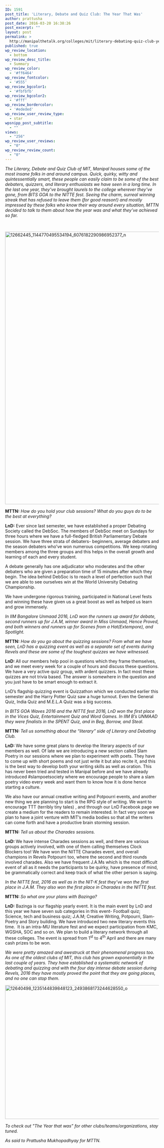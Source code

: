 ```yaml
---
ID: 1591
post_title: 'Literary, Debate and Quiz Club: The Year That Was'
author: prattusha
post_date: 2016-03-20 16:38:26
post_excerpt: ""
layout: post
permalink: >
  http://manipalthetalk.org/colleges/mit/literary-debating-quiz-club-year/
published: true
wp_review_location:
  - bottom
wp_review_desc_title:
  - Summary
wp_review_color:
  - '#ff6464'
wp_review_fontcolor:
  - '#555'
wp_review_bgcolor1:
  - '#fbfbfb'
wp_review_bgcolor2:
  - '#fff'
wp_review_bordercolor:
  - '#ededed'
wp_review_user_review_type:
  - star
wpsnipp_post_subtitle:
  - ""
views:
  - "256"
wp_review_user_reviews:
  - "0"
wp_review_review_count:
  - "0"
---
```

<em>The Literary, Debate and Quiz Club of MIT, Manipal houses some of the most insane folks in and around campus. Quick, quirky, witty and quintessentially smart, these people can easily claim to be some of the best debaters, quizzers, and literary enthusiasts we have seen in a long time. In the last one year, they’ve brought laurels to the college wherever they’ve gone, from BITS GOA to the NITTE fest. Seeing the charm, surreal winning streak that has refused to leave them (for good reason!) and mostly impressed by these folks who know their way around every situation, MTTN decided to talk to them about how the year was and what they’ve achieved so far.</em>

&nbsp;

<a href="http://manipalthetalk.net/wp-content/uploads/2016/03/12662445_1144770495534194_6076182290986952377_n.jpg" rel="attachment wp-att-1594"><img class="aligncenter size-full wp-image-1594" src="http://manipalthetalk.net/wp-content/uploads/2016/03/12662445_1144770495534194_6076182290986952377_n.jpg" alt="12662445_1144770495534194_6076182290986952377_n" width="960" height="894" /></a>

<strong>MTTN:</strong> <em>How do you hold your club sessions? What do you guys do to be the best at everything?</em>

<strong>LnD:</strong> Ever since last semester, we have established a proper Debating Society called the DebSoc. The members of DebSoc meet on Sundays for three hours where we have a full-fledged British Parliamentary Debate session. We have three strata of debaters- beginners, average debaters and the season debaters who’ve won numerous competitions. We keep rotating members among the three groups and this helps in the overall growth and learning of each and every student.

A debate generally has one adjudicator who moderates and the other debaters who are given a preparation time of 15 minutes after which they begin. The idea behind DebSoc is to reach a level of perfection such that we are able to see ourselves win at the World University Debating Championship.

We have undergone rigorous training, participated in National Level fests and winning these have given us a great boost as well as helped us learn and grow immensely.

<em>In IIM Bangalore Unmaad 2016, LnD won the runners up award for debate, second runners up for J.A.M, winner award in Miss Unmaad, Hence Proved, and both winners and runners up for Scenes from a Hat(Extempore), and Spotlight.</em>

<strong>MTTN:</strong><em> How do you go about the quizzing sessions? From what we have seen, LnD has a quizzing event as well as a separate set of events during Revels and these are some of the toughest quizzes we have witnessed.</em>

<strong>LnD: </strong>All our members help pool in questions which they frame themselves, and we meet every week for a couple of hours and discuss these questions. We have a very active quiz group, with ardent quizzers. In fact most these quizzes are not trivia based. The answer is somewhere in the question and you just have to be smart enough to extract it.

LnD’s flagship quizzing event is Quizzathon which we conducted earlier this semester and the Harry Potter Quiz saw a huge turnout. Even the General Quiz, India Quiz and M.E.L.A Quiz was a big success.

<em>In BITS GOA Waves 2016 and the NITTE fest 2016, LnD won the first place in the Vices Quiz, Entertainment Quiz and Word Games. In IIM B’s UNMAAD they were finalists in the SPENT Quiz, and in Beg, Borrow, and Steal. </em>

<strong>MTTN: </strong><em>Tell us something about the “literary” side of Literary and Debating Club.</em>

<strong>LnD: </strong>We have some great plans to develop the literary aspects of our members as well. Of late we are introducing a new section called Slam Poetry in our sessions where we plan to experiment with poets. They have to come up with short poems and not just write it but also recite it, and this is the best way to develop both your writing skills as well as oration. This has never been tried and tested in Manipal before and we have already introduced #slampoetsociety where we encourage people to share a slam poetry video every week and want them to know how it is done hence starting a culture.

We also have our annual creative writing and Potpourri events, and another new thing we are planning to start is the RPG style of writing. We want to encourage TTT (terribly tiny tales) , and through our LnD Facebook page we create a medium for the readers to remain interested. In fact very soon we plan to have a joint venture with MIT’s media bodies so that all the writers can come forth and have a productive brain storming session.

<strong>MTTN: </strong><em>Tell us about the Charades sessions.</em>

<strong>LnD: </strong>We have intense Charades sessions as well, and there are various groups actively involved, with one of them calling themselves Clock Blockers too! We have won the NITTE Charades event, and overall champions in Revels Potpourri too, where the second and third rounds involved charades. Also we have frequent J.A.Ms which is the most difficult event of all as it needs the participants to be quirky, have presence of mind, be grammatically correct and keep track of what the other person is saying.

<em>In the NITTE fest, 2016 as well as in the NIT-K fest they’ve won the first place in J.A.M. They also won the first place in Charades in the NITTE fest.</em>

<strong>MTTN: </strong><em>So what are your plans with Bazinga?</em>

<strong>LnD:</strong> Bazinga is our flagship yearly event. It is the main event by LnD and this year we have seven sub categories in this event- Football quiz; Science, tech and business quiz; J.A.M; Creative Writing, Potpourri, Slam-Poetry and Story building. We have introduced two new literary events this time.  It is an intra-MU literature fest and we expect participation from KMC, WGSHA, SOC and so on. We plan to build a literary network through all these colleges. The event is spread from 1<sup>st</sup> to 4<sup>th</sup> April and there are many cash prizes to be won.

<em>We were pretty amazed and awestruck at their phenomenal progress too. As one of the oldest clubs of MIT, this club has grown exponentially in the last couple of years. They have established a systematic network of debating and quizzing and with the four day intense debate session during Revels, 2016 they have mostly proved the point that they are going places, and no one can stop them.</em>

<a href="http://manipalthetalk.net/wp-content/uploads/2016/03/12640498_1235144839848123_2493868173244628550_o.jpg" rel="attachment wp-att-1593"><img class="alignnone size-large wp-image-1593" src="http://manipalthetalk.net/wp-content/uploads/2016/03/12640498_1235144839848123_2493868173244628550_o-1024x683.jpg" alt="12640498_1235144839848123_2493868173244628550_o" width="658" height="439" /></a>

<em>To check out "The Year that was” for other clubs/teams/organizations, stay tuned.</em>

<em>As said to Prattusha Mukhopadhyay for MTTN.</em>

<em> </em>

&nbsp;